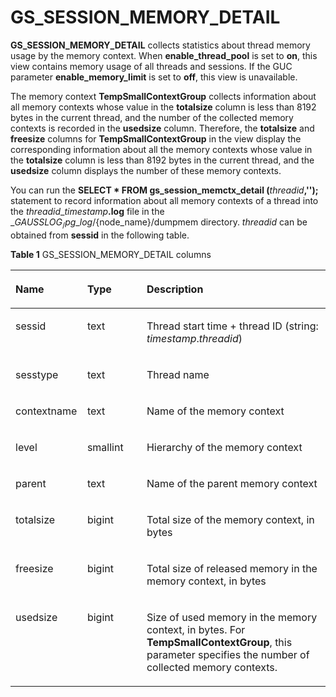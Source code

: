 # GS\_SESSION\_MEMORY\_DETAIL<a name="EN-US_TOPIC_0289900281"></a>

**GS\_SESSION\_MEMORY\_DETAIL**  collects statistics about thread memory usage by the memory context. When  **enable\_thread\_pool**  is set to  **on**, this view contains memory usage of all threads and sessions. If the GUC parameter  **enable\_memory\_limit**  is set to  **off**, this view is unavailable.

The memory context  **TempSmallContextGroup**  collects information about all memory contexts whose value in the  **totalsize**  column is less than 8192 bytes in the current thread, and the number of the collected memory contexts is recorded in the  **usedsize**  column. Therefore, the  **totalsize**  and  **freesize**  columns for  **TempSmallContextGroup**  in the view display the corresponding information about all the memory contexts whose value in the  **totalsize**  column is less than 8192 bytes in the current thread, and the  **usedsize**  column displays the number of these memory contexts.

You can run the  **SELECT \* FROM gs\_session\_memctx\_detail \(**_threadid_**,''\);**  statement to record information about all memory contexts of a thread into the  _threadid_\__timestamp_**.log**  file in the  _$GAUSSLOG_/pg\_log/$\{node\_name\}/dumpmem directory.  _threadid_  can be obtained from  **sessid**  in the following table.

**Table  1**  GS\_SESSION\_MEMORY\_DETAIL columns

<a name="en-us_topic_0059778760_td16c4d9490d3429bb7924dc70121414a"></a>
<table><thead align="left"><tr id="en-us_topic_0059778760_rc61f4f57499841bb9a68d858b72c8c54"><th class="cellrowborder" valign="top" width="22.8%" id="mcps1.2.4.1.1"><p id="en-us_topic_0059778760_a220d97f0527149ce80b68e31b779b847"><a name="en-us_topic_0059778760_a220d97f0527149ce80b68e31b779b847"></a><a name="en-us_topic_0059778760_a220d97f0527149ce80b68e31b779b847"></a>Name</p>
</th>
<th class="cellrowborder" valign="top" width="18.86%" id="mcps1.2.4.1.2"><p id="en-us_topic_0059778760_a346303cc8f9d439197ef0f38f89488ab"><a name="en-us_topic_0059778760_a346303cc8f9d439197ef0f38f89488ab"></a><a name="en-us_topic_0059778760_a346303cc8f9d439197ef0f38f89488ab"></a>Type</p>
</th>
<th class="cellrowborder" valign="top" width="58.34%" id="mcps1.2.4.1.3"><p id="en-us_topic_0059778760_a0a84722b14484b05b1df15bf5dd61177"><a name="en-us_topic_0059778760_a0a84722b14484b05b1df15bf5dd61177"></a><a name="en-us_topic_0059778760_a0a84722b14484b05b1df15bf5dd61177"></a>Description</p>
</th>
</tr>
</thead>
<tbody><tr id="en-us_topic_0059778760_r914d559fd7df49649c793cbd9e8cf04b"><td class="cellrowborder" valign="top" width="22.8%" headers="mcps1.2.4.1.1 "><p id="p84771312518"><a name="p84771312518"></a><a name="p84771312518"></a>sessid</p>
</td>
<td class="cellrowborder" valign="top" width="18.86%" headers="mcps1.2.4.1.2 "><p id="p194701375112"><a name="p194701375112"></a><a name="p194701375112"></a>text</p>
</td>
<td class="cellrowborder" valign="top" width="58.34%" headers="mcps1.2.4.1.3 "><p id="p44751317515"><a name="p44751317515"></a><a name="p44751317515"></a>Thread start time + thread ID (string: <em id="i961162222105835"><a name="i961162222105835"></a><a name="i961162222105835"></a>timestamp</em>.<em id="i199783415105835"><a name="i199783415105835"></a><a name="i199783415105835"></a>threadid</em>)</p>
</td>
</tr>
<tr id="en-us_topic_0059778760_rdee21293e92d4399b0afa410cb2fe613"><td class="cellrowborder" valign="top" width="22.8%" headers="mcps1.2.4.1.1 "><p id="p1847141395111"><a name="p1847141395111"></a><a name="p1847141395111"></a>sesstype</p>
</td>
<td class="cellrowborder" valign="top" width="18.86%" headers="mcps1.2.4.1.2 "><p id="p184711385114"><a name="p184711385114"></a><a name="p184711385114"></a>text</p>
</td>
<td class="cellrowborder" valign="top" width="58.34%" headers="mcps1.2.4.1.3 "><p id="p74811315119"><a name="p74811315119"></a><a name="p74811315119"></a>Thread name</p>
</td>
</tr>
<tr id="en-us_topic_0059778760_rc637dd0eab0f4790a4b045b6f8978a1c"><td class="cellrowborder" valign="top" width="22.8%" headers="mcps1.2.4.1.1 "><p id="p1248113125118"><a name="p1248113125118"></a><a name="p1248113125118"></a>contextname</p>
</td>
<td class="cellrowborder" valign="top" width="18.86%" headers="mcps1.2.4.1.2 "><p id="p54819131513"><a name="p54819131513"></a><a name="p54819131513"></a>text</p>
</td>
<td class="cellrowborder" valign="top" width="58.34%" headers="mcps1.2.4.1.3 "><p id="p348171318516"><a name="p348171318516"></a><a name="p348171318516"></a>Name of the memory context</p>
</td>
</tr>
<tr id="en-us_topic_0059778760_r4f0632f87a264574a0576d6439b066e3"><td class="cellrowborder" valign="top" width="22.8%" headers="mcps1.2.4.1.1 "><p id="p9481813145116"><a name="p9481813145116"></a><a name="p9481813145116"></a>level</p>
</td>
<td class="cellrowborder" valign="top" width="18.86%" headers="mcps1.2.4.1.2 "><p id="p648101325112"><a name="p648101325112"></a><a name="p648101325112"></a>smallint</p>
</td>
<td class="cellrowborder" valign="top" width="58.34%" headers="mcps1.2.4.1.3 "><p id="p194912139513"><a name="p194912139513"></a><a name="p194912139513"></a>Hierarchy of the memory context</p>
</td>
</tr>
<tr id="en-us_topic_0059778760_rac270e0e2b944107b6ff3b9692410a02"><td class="cellrowborder" valign="top" width="22.8%" headers="mcps1.2.4.1.1 "><p id="p949113125119"><a name="p949113125119"></a><a name="p949113125119"></a>parent</p>
</td>
<td class="cellrowborder" valign="top" width="18.86%" headers="mcps1.2.4.1.2 "><p id="p94931365116"><a name="p94931365116"></a><a name="p94931365116"></a>text</p>
</td>
<td class="cellrowborder" valign="top" width="58.34%" headers="mcps1.2.4.1.3 "><p id="p144951395114"><a name="p144951395114"></a><a name="p144951395114"></a>Name of the parent memory context</p>
</td>
</tr>
<tr id="en-us_topic_0059778760_r096ceb75d6da44f98c1c147169ffd8da"><td class="cellrowborder" valign="top" width="22.8%" headers="mcps1.2.4.1.1 "><p id="p549171315113"><a name="p549171315113"></a><a name="p549171315113"></a>totalsize</p>
</td>
<td class="cellrowborder" valign="top" width="18.86%" headers="mcps1.2.4.1.2 "><p id="p64911317519"><a name="p64911317519"></a><a name="p64911317519"></a>bigint</p>
</td>
<td class="cellrowborder" valign="top" width="58.34%" headers="mcps1.2.4.1.3 "><p id="p14501013135114"><a name="p14501013135114"></a><a name="p14501013135114"></a>Total size of the memory context, in bytes</p>
</td>
</tr>
<tr id="en-us_topic_0059778760_r69986e8b1c794167afd0d4231a8624a7"><td class="cellrowborder" valign="top" width="22.8%" headers="mcps1.2.4.1.1 "><p id="p3509139519"><a name="p3509139519"></a><a name="p3509139519"></a>freesize</p>
</td>
<td class="cellrowborder" valign="top" width="18.86%" headers="mcps1.2.4.1.2 "><p id="p8501913115118"><a name="p8501913115118"></a><a name="p8501913115118"></a>bigint</p>
</td>
<td class="cellrowborder" valign="top" width="58.34%" headers="mcps1.2.4.1.3 "><p id="p2050131355118"><a name="p2050131355118"></a><a name="p2050131355118"></a>Total size of released memory in the memory context, in bytes</p>
</td>
</tr>
<tr id="en-us_topic_0059778760_rd71ceda6ede4450ab167628eea017721"><td class="cellrowborder" valign="top" width="22.8%" headers="mcps1.2.4.1.1 "><p id="p1450121317516"><a name="p1450121317516"></a><a name="p1450121317516"></a>usedsize</p>
</td>
<td class="cellrowborder" valign="top" width="18.86%" headers="mcps1.2.4.1.2 "><p id="p15501513165117"><a name="p15501513165117"></a><a name="p15501513165117"></a>bigint</p>
</td>
<td class="cellrowborder" valign="top" width="58.34%" headers="mcps1.2.4.1.3 "><p id="p251813135118"><a name="p251813135118"></a><a name="p251813135118"></a>Size of used memory in the memory context, in bytes. For <strong id="b602252407105835"><a name="b602252407105835"></a><a name="b602252407105835"></a>TempSmallContextGroup</strong>, this parameter specifies the number of collected memory contexts.</p>
</td>
</tr>
</tbody>
</table>

